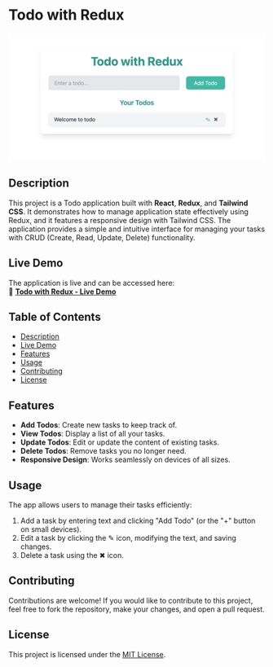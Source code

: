 # Todo with Redux

![Banner](https://github.com/sonimohit481/Todo-with-redux/blob/main/public/banner.png)

## Description

This project is a Todo application built with **React**, **Redux**, and **Tailwind CSS**. It demonstrates how to manage application state effectively using Redux, and it features a responsive design with Tailwind CSS. The application provides a simple and intuitive interface for managing your tasks with CRUD (Create, Read, Update, Delete) functionality.

## Live Demo

The application is live and can be accessed here:  
🔗 **[Todo with Redux - Live Demo](https://todo-with-redux-01.netlify.app/)**

## Table of Contents

- [Description](#description)
- [Live Demo](#live-demo)
- [Features](#features)
- [Usage](#usage)
- [Contributing](#contributing)
- [License](#license)

## Features

- **Add Todos**: Create new tasks to keep track of.
- **View Todos**: Display a list of all your tasks.
- **Update Todos**: Edit or update the content of existing tasks.
- **Delete Todos**: Remove tasks you no longer need.
- **Responsive Design**: Works seamlessly on devices of all sizes.

## Usage

The app allows users to manage their tasks efficiently:

1. Add a task by entering text and clicking "Add Todo" (or the "+" button on small devices).
2. Edit a task by clicking the ✎ icon, modifying the text, and saving changes.
3. Delete a task using the ✖ icon.

## Contributing

Contributions are welcome! If you would like to contribute to this project, feel free to fork the repository, make your changes, and open a pull request.

## License

This project is licensed under the [MIT License](https://opensource.org/licenses/MIT).
